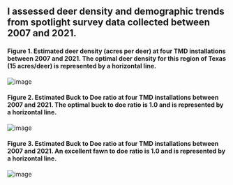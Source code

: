 ## I assessed deer density and demographic trends from spotlight survey data collected between 2007 and 2021.


#### Figure 1. Estimated deer density (acres per deer) at four TMD installations between 2007 and 2021.  The optimal deer density for this region of Texas (15 acres/deer) is represented by a horizontal line.
![image](https://user-images.githubusercontent.com/95881308/179097714-b0b64a36-6ae8-43b8-bbf8-9f03ecb779f5.png)

#### Figure 2. Estimated Buck to Doe ratio at four TMD installations between 2007 and 2021.  The optimal buck to doe ratio is 1.0 and is represented by a horizontal line.
![image](https://user-images.githubusercontent.com/95881308/179098076-713689e1-9e88-4076-a5e5-9b1ce700198f.png)

#### Figure 3. Estimated Buck to Doe ratio at four TMD installations between 2007 and 2021.  An excellent fawn to doe ratio is 1.0 and is represented by a horizontal line.
![image](https://user-images.githubusercontent.com/95881308/179098087-43ffa255-f0ad-4806-89e9-940958627b92.png)

